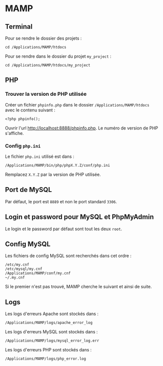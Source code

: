 # MAMP

## Terminal

Pour se rendre le dossier des projets :

    cd /Applications/MAMP/htdocs

Pour se rendre dans le dossier du projet `my_project` :

    cd /Applications/MAMP/htdocs/my_project

## PHP

### Trouver la version de PHP utilisée

Créer un fichier `phpinfo.php` dans le dossier `/Applications/MAMP/htdocs` avec le contenu suivant :

    <?php phpinfo();

Ouvrir l'url [http://localhost:8888/phpinfo.php](http://localhost:8888/phpinfo.php).
Le numéro de version de PHP s'affiche.

### Config `php.ini`

Le fichier `php.ini` utilisé est dans :

    /Applications/MAMP/bin/php/phpX.Y.Z/conf/php.ini

Remplacez `X.Y.Z` par la version de PHP utilisée.

## Port de MySQL

Par défaut, le port est `8889` et non le port standard `3306`.

## Login et password pour MySQL et PhpMyAdmin

Le login et le password par défaut sont tout les deux `root`.

## Config MySQL

Les fichiers de config MySQL sont recherchés dans cet ordre :

    /etc/my.cnf
    /etc/mysql/my.cnf
    /Applications/MAMP/conf/my.cnf
    ~/.my.cnf

Si le premier n'est pas trouvé, MAMP cherche le suivant et ainsi de suite.

## Logs

Les logs d'erreurs Apache sont stockés dans :

    /Applications/MAMP/logs/apache_error_log

Les logs d'erreurs MySQL sont stockés dans :

    /Applications/MAMP/logs/mysql_error_log.err

Les logs d'erreurs PHP sont stockés dans :

    /Applications/MAMP/logs/php_error.log

